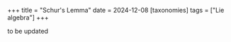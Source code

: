 +++
title = "Schur's Lemma"
date = 2024-12-08
[taxonomies]
tags = ["Lie algebra"]
+++

to be updated
